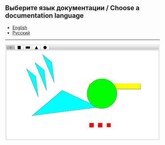 ## Выберите язык документации / Choose a documentation language

- [English](doc/en/README-ENG.md)
- [Русский](doc/ru/README-RUS.md)

---

![screenshot](doc/media/app-screenshot.png)
